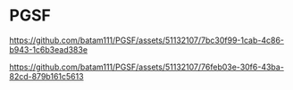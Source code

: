 # PGSF


https://github.com/batam111/PGSF/assets/51132107/7bc30f99-1cab-4c86-b943-1c6b3ead383e





https://github.com/batam111/PGSF/assets/51132107/76feb03e-30f6-43ba-82cd-879b161c5613

